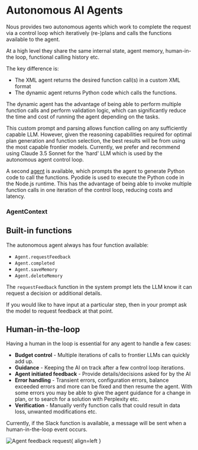 # Autonomous AI Agents

Nous provides two autonomous agents which work to complete the request via a control loop which iteratively (re-)plans and calls the functions available to the agent.

At a high level they share the same internal state, agent memory, human-in-the loop, functional calling history etc. 

The key difference is:
- The XML agent returns the desired function call(s) in a custom XML format
- The dynamic agent returns Python code which calls the functions.

The dynamic agent has the advantage of being able to perform multiple function calls and perform validation logic,
which can significantly reduce the time and cost of running the agent depending on the tasks.

This custom prompt and parsing allows function calling on any sufficiently capable LLM. However, given the reasoning
capabilities required for optimal plan generation and function selection, the best results will be from using the 
most capable frontier models.
Currently, we prefer and recommend using Claude 3.5 Sonnet for the 'hard' LLM which is used by the autonomous agent control loop.

A second [agent](https://github.com/TrafficGuard/nous/blob/main/src/agent/pythonAgentRunner.ts) is available,
which prompts the agent to generate Python code to call the functions. Pyodide is used to execute the Python code in the Node.js runtime.
This has the advantage of being able to invoke multiple function calls in one iteration of the control loop, reducing costs and latency.

### AgentContext



## Built-in functions

The autonomous agent always has four function available:
- `Agent.requestFeedback`
- `Agent.completed`
- `Agent.saveMemory`
- `Agent.deleteMemory`

The `requestFeedback` function in the system prompt lets the LLM know it can request a decision or additional details.

If you would like to have input at a particular step, then in your prompt ask the model to request feedback at that point.

## Human-in-the-loop

Having a human in the loop is essential for any agent to handle a few cases:

- **Budget control** - Multiple iterations of calls to frontier LLMs can quickly add up.
- **Guidance** - Keeping the AI on track after a few control loop iterations.
- **Agent initiated feedback** - Provide details/decisions asked for by the AI
- **Error handling** - Transient errors, configuration errors, balance exceeded errors and more can be fixed and then resume the agent. With some errors you may be able to give the agent guidance for a change in plan, or to search for a solution with Perplexity etc.
- **Verification** - Manually verify function calls that could result in data loss, unwanted modifications etc.

Currently, if the Slack function is available, a message will be sent when a human-in-the-loop event occurs.

![Agent feedback request](https://public.trafficguard.ai/nous/feedback.png){ align=left }
